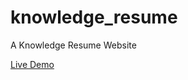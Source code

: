# knowledge_resume

A Knowledge Resume Website

[Live Demo](https://gleaming-peony-e2c635.netlify.app/)
